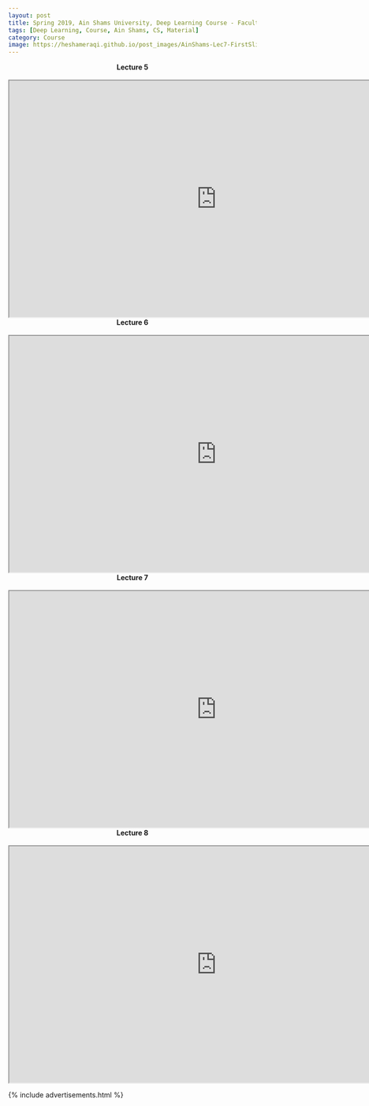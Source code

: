 ```yaml
---
layout: post
title: Spring 2019, Ain Shams University, Deep Learning Course - Faculty of Computer Science, 4th Year
tags: [Deep Learning, Course, Ain Shams, CS, Material]
category: Course
image: https://heshameraqi.github.io/post_images/AinShams-Lec7-FirstSlide.png
---
```


<div dir="ltr" style="text-align: left;" trbidi="on">
<div style="text-align: center;"><b>Lecture 5</b></div>
<div style="text-align: center;">
<br /></div>
<div style="text-align: center;">
<iframe height="480" src="https://drive.google.com/file/d/1YiywUwRuo1mHp0I280hvSerzZl786fG8/preview" width="840"></iframe></div>
</div>

<div dir="ltr" style="text-align: left;" trbidi="on">
<div style="text-align: center;"><b>Lecture 6</b></div>
<div style="text-align: center;">
<br /></div>
<div style="text-align: center;">
<iframe height="480" src="https://drive.google.com/file/d/1V2Yj0RrYijMHvnssx6Jk_r9tZ1HhcgOu/preview" width="840"></iframe></div>
</div>

<div dir="ltr" style="text-align: left;" trbidi="on">
<div style="text-align: center;"><b>Lecture 7</b></div>
<div style="text-align: center;">
<br /></div>
<div style="text-align: center;">
<iframe height="480" src="https://drive.google.com/file/d/1s3vnAGRb8EVNTHoB9ye0z5fMJ-XE54dD/preview" width="840"></iframe></div>
</div>

<div dir="ltr" style="text-align: left;" trbidi="on">
<div style="text-align: center;"><b>Lecture 8</b></div>
<div style="text-align: center;">
<br /></div>
<div style="text-align: center;">
<iframe height="480" src="https://drive.google.com/file/d/1DMk-wRAOVZkpSnZSGt1HBdDQLQ-2Q04M/preview" width="840"></iframe></div>
</div>

{% include advertisements.html %}
